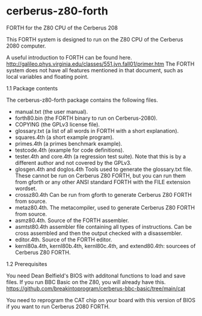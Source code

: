 # cerberus-z80-forth
FORTH for the Z80 CPU of the Cerberus 208

This FORTH system is designed to run on the Z80 CPU of the Cerberus 2080
computer.

A useful introduction to FORTH can be found here. 
http://galileo.phys.virginia.edu/classes/551.jvn.fall01/primer.htm
The FORTH system does not have all features mentioned in that document, such
as local variables and floating point.

1.1 Package contents

The cerberus-z80-forth package  contains the following files.
- manual.txt (the user manual).
- forth80.bin (the FORTH binary to run on Cerberus-2080).
- COPYING (the GPLv3 license file).
- glossary.txt (a list of all words in FORTH with a short explanation).
- squares.4th (a short example program).
- primes.4th (a primes benchmark example).
- testcode.4th (example for code definitions).
- tester.4th and core.4th (a regression test suite). Note that this is
  by a different author and not covered by the GPLv3.
- glosgen.4th and doglos.4th  Tools used to generate the glossary.txt file.
  These cannot be run on Cerberus Z80 FORTH, but you can run them from gforth
  or any other ANSI standard FORTH with the FILE extension wordset.
- crossz80.4th Can be run from gforth to generate Cerberus Z80 FORTH from
  source.
- metaz80.4th. The metacompiler, used to generate Cerberus Z80 FORTH from
  source.
- asmz80.4th. Source of the FORTH assembler.
- asmtst80.4th assembler file containing all types of instructions. Can
    be cross assembled and then the output checked with a disassembler.
- editor.4th. Source of the FORTH editor.
- kernl80a.4th, kernl80b.4th, kernl80c.4th, and extend80.4th: sourcees of
  Cerberus Z80 FORTH.

1.2 Prerequisites

You need Dean Belfield's BIOS with additonal functions to load and save
files. If you run BBC Basic on the Z80, you will already have this.
https://github.com/breakintoprogram/cerberus-bbc-basic/tree/main/cat

You need to reprogram the CAT chip on your board with this version of BIOS
if you want to run Cerberus 2080 FORTH.
